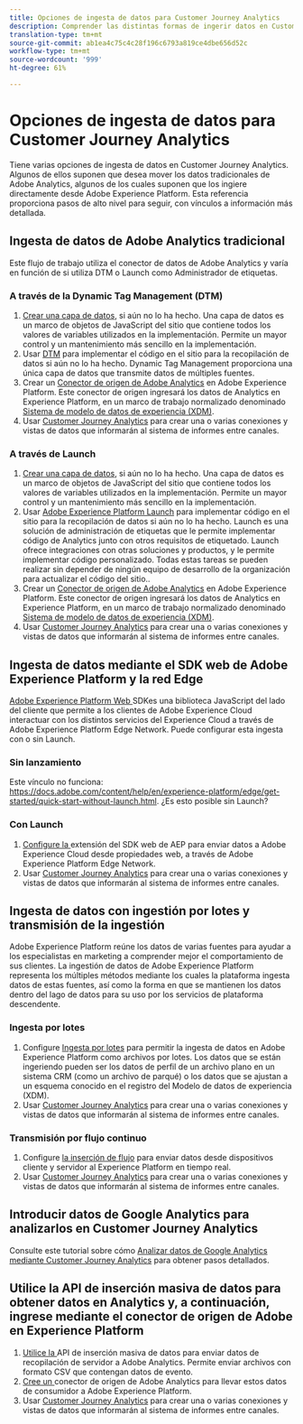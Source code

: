 ```yaml
---
title: Opciones de ingesta de datos para Customer Journey Analytics
description: Comprender las distintas formas de ingerir datos en Customer Journey Analytics
translation-type: tm+mt
source-git-commit: ab1ea4c75c4c28f196c6793a819ce4dbe656d52c
workflow-type: tm+mt
source-wordcount: '999'
ht-degree: 61%

---
```



# Opciones de ingesta de datos para Customer Journey Analytics

Tiene varias opciones de ingesta de datos en Customer Journey Analytics. Algunos de ellos suponen que desea mover los datos tradicionales de Adobe Analytics, algunos de los cuales suponen que los ingiere directamente desde Adobe Experience Platform. Esta referencia proporciona pasos de alto nivel para seguir, con vínculos a información más detallada.

## Ingesta de datos de Adobe Analytics tradicional

Este flujo de trabajo utiliza el conector de datos de Adobe Analytics y varía en función de si utiliza DTM o Launch como Administrador de etiquetas.

### A través de la Dynamic Tag Management (DTM)

1. [Crear una capa de datos](https://docs.adobe.com/content/help/es-ES/analytics/implementation/prepare/data-layer.html), si aún no lo ha hecho. Una capa de datos es un marco de objetos de JavaScript del sitio que contiene todos los valores de variables utilizados en la implementación. Permite un mayor control y un mantenimiento más sencillo en la implementación.
1. Usar [DTM](https://docs.adobe.com/content/help/es-ES/analytics/implementation/other/dtm/dtm-implementation-overview.html) para implementar el código en el sitio para la recopilación de datos si aún no lo ha hecho. Dynamic Tag Management proporciona una única capa de datos que transmite datos de múltiples fuentes.
1. Crear un [Conector de origen de Adobe Analytics](https://docs.adobe.com/content/help/es-ES/experience-platform/sources/ui-tutorials/create/adobe-applications/analytics.html) en Adobe Experience Platform. Este conector de origen ingresará los datos de Analytics en Experience Platform, en un marco de trabajo normalizado denominado [Sistema de modelo de datos de experiencia (XDM)](https://docs.adobe.com/content/help/es-ES/experience-platform/xdm/home.html).
1. Usar [Customer Journey Analytics](https://docs.adobe.com/content/help/es-ES/analytics-platform/using/cja-overview/cja-getting-started.html) para crear una o varias conexiones y vistas de datos que informarán al sistema de informes entre canales.

### A través de Launch

1. [Crear una capa de datos](https://docs.adobe.com/content/help/en/analytics/implementation/prepare/data-layer.html), si aún no lo ha hecho. Una capa de datos es un marco de objetos de JavaScript del sitio que contiene todos los valores de variables utilizados en la implementación. Permite un mayor control y un mantenimiento más sencillo en la implementación.
1. Usar [Adobe Experience Platform Launch](https://docs.adobe.com/content/help/es-ES/analytics/implementation/launch/overview.html) para implementar código en el sitio para la recopilación de datos si aún no lo ha hecho. Launch es una solución de administración de etiquetas que le permite implementar código de Analytics junto con otros requisitos de etiquetado. Launch ofrece integraciones con otras soluciones y productos, y le permite implementar código personalizado. Todas estas tareas se pueden realizar sin depender de ningún equipo de desarrollo de la organización para actualizar el código del sitio..
1. Crear un [Conector de origen de Adobe Analytics](https://docs.adobe.com/content/help/en/experience-platform/sources/ui-tutorials/create/adobe-applications/analytics.html) en Adobe Experience Platform. Este conector de origen ingresará los datos de Analytics en Experience Platform, en un marco de trabajo normalizado denominado [Sistema de modelo de datos de experiencia (XDM)](https://docs.adobe.com/content/help/en/experience-platform/xdm/home.html).
1. Usar [Customer Journey Analytics](https://docs.adobe.com/content/help/en/analytics-platform/using/cja-overview/cja-getting-started.html) para crear una o varias conexiones y vistas de datos que informarán al sistema de informes entre canales.

## Ingesta de datos mediante el SDK web de Adobe Experience Platform y la red Edge

[Adobe Experience Platform Web ](https://experienceleague.adobe.com/docs/experience-platform/edge/home.html?lang=en) SDKes una biblioteca JavaScript del lado del cliente que permite a los clientes de Adobe Experience Cloud interactuar con los distintos servicios del Experience Cloud a través de Adobe Experience Platform Edge Network. Puede configurar esta ingesta con o sin Launch.

### Sin lanzamiento

Este vínculo no funciona: https://docs.adobe.com/content/help/en/experience-platform/edge/get-started/quick-start-without-launch.html. ¿Es esto posible sin Launch?

### Con Launch

1. [Configure la ](https://experienceleague.adobe.com/docs/launch/using/extensions-ref/adobe-extension/aep-extension/overview.html?lang=en#configure-the-aep-web-sdk-extension) extensión del SDK web de AEP para enviar datos a Adobe Experience Cloud desde propiedades web, a través de Adobe Experience Platform Edge Network.
1. Usar [Customer Journey Analytics](https://docs.adobe.com/content/help/en/analytics-platform/using/cja-overview/cja-getting-started.html) para crear una o varias conexiones y vistas de datos que informarán al sistema de informes entre canales.

## Ingesta de datos con ingestión por lotes y transmisión de la ingestión

Adobe Experience Platform reúne los datos de varias fuentes para ayudar a los especialistas en marketing a comprender mejor el comportamiento de sus clientes. La ingestión de datos de Adobe Experience Platform representa los múltiples métodos mediante los cuales la plataforma ingesta datos de estas fuentes, así como la forma en que se mantienen los datos dentro del lago de datos para su uso por los servicios de plataforma descendente.

### Ingesta por lotes

1. Configure [Ingesta por lotes](https://experienceleague.adobe.com/docs/experience-platform/ingestion/batch/overview.html?lang=en#batch) para permitir la ingesta de datos en Adobe Experience Platform como archivos por lotes. Los datos que se están ingeriendo pueden ser los datos de perfil de un archivo plano en un sistema CRM (como un archivo de parqué) o los datos que se ajustan a un esquema conocido en el registro del Modelo de datos de experiencia (XDM).
1. Usar [Customer Journey Analytics](https://docs.adobe.com/content/help/en/analytics-platform/using/cja-overview/cja-getting-started.html) para crear una o varias conexiones y vistas de datos que informarán al sistema de informes entre canales.

### Transmisión por flujo continuo

1. Configure [la inserción de flujo](https://experienceleague.adobe.com/docs/experience-platform/ingestion/streaming/overview.html?lang=en#streaming) para enviar datos desde dispositivos cliente y servidor al Experience Platform en tiempo real.
1. Usar [Customer Journey Analytics](https://docs.adobe.com/content/help/en/analytics-platform/using/cja-overview/cja-getting-started.html) para crear una o varias conexiones y vistas de datos que informarán al sistema de informes entre canales.

## Introducir datos de Google Analytics para analizarlos en Customer Journey Analytics

Consulte este tutorial sobre cómo [Analizar datos de Google Analytics mediante Customer Journey Analytics](https://experienceleague.adobe.com/docs/platform-learn/comprehensive-technical-tutorial/module16/ex5.html?lang=en#objectives) para obtener pasos detallados.

## Utilice la API de inserción masiva de datos para obtener datos en Analytics y, a continuación, ingrese mediante el conector de origen de Adobe en Experience Platform

1. [Utilice la ](https://www.adobe.io/apis/experiencecloud/analytics/docs.html#!AdobeDocs/analytics-2.0-apis/master/bdia.md) API de inserción masiva de datos para enviar datos de recopilación de servidor a Adobe Analytics. Permite enviar archivos con formato CSV que contengan datos de evento.
1. [Cree un ](https://experienceleague.adobe.com/docs/experience-platform/sources/ui-tutorials/create/adobe-applications/analytics.html?lang=en) conector de origen de Adobe Analytics para llevar estos datos de consumidor a Adobe Experience Platform.
1. Usar [Customer Journey Analytics](https://docs.adobe.com/content/help/en/analytics-platform/using/cja-overview/cja-getting-started.html) para crear una o varias conexiones y vistas de datos que informarán al sistema de informes entre canales.